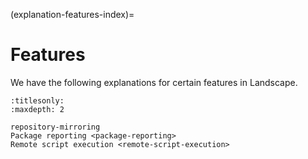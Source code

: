 (explanation-features-index)=
# Features

We have the following explanations for certain features in Landscape.

```{toctree}
:titlesonly:
:maxdepth: 2

repository-mirroring
Package reporting <package-reporting>
Remote script execution <remote-script-execution>
